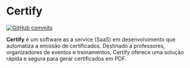 # Certify

[![GitHub commits](https://img.shields.io/github/commit-activity/y/username/repository-name)](https://github.com/rafawga/Certify/commits/main)

**Certify** é um software as a service (SaaS) em desenvolvimento que automatiza a emissão de certificados. Destinado a professores, organizadores de eventos e treinamentos, Certify oferece uma solução rápida e segura para gerar certificados em PDF.


